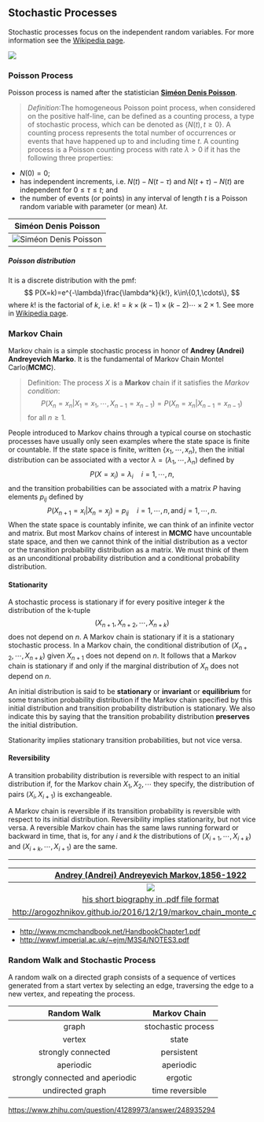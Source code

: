 ## Stochastic Processes

Stochastic processes focus on the independent random variables.
For more information see the [Wikipedia page](https://www.wikiwand.com/en/Stochastic_process).

![](https://www.azquotes.com/picture-quotes/quote-a-stochastic-process-is-about-the-results-of-convolving-probabilities-which-is-just-anthony-stafford-beer-111-68-26.jpg)

### Poisson Process

Poisson process is named after the statistician [**Siméon Denis Poisson**](https://www.wikiwand.com/en/Sim%C3%A9on_Denis_Poisson).
> *Definition*:The homogeneous Poisson point process, when considered on the positive half-line, can be defined as a counting process, a type of stochastic process, which can be denoted as  $\{N(t),t\geq 0\}$. A counting process represents the total number of occurrences or events that have happened up to and including time $t$. A counting process is a Poisson counting process with rate $\lambda >0$ if it has the following three properties:
* $N(0)=0$;
* has independent increments, i.e. $N(t)-N(t-\tau)$ and $N(t+\tau)-N(t)$ are independent for $0\leq\tau\leq{t}$; and
* the number of events (or points) in any interval of length $t$ is a Poisson random variable with parameter (or mean) $\lambda t$.

|Siméon Denis Poisson|
|:------------------:|
|![Siméon Denis Poisson](http://www.nndb.com/people/857/000093578/poisson-2-sized.jpg)|

##### Poisson distribution

It is a discrete distribution with the pmf:
$$
P(X=k)=e^{-\lambda}\frac{\lambda^k}{k!}, k\in\{0,1,\cdots\},
$$
where  $k!$ is the factorial of $k$, i.e. $k!=k\times{(k-1)}\times{(k-2)}\cdots\times{2}\times{1}$.
See more in [Wikipedia page](https://www.wikiwand.com/en/Poisson_distribution).

### Markov Chain

Markov chain is a simple stochastic process in honor of **Andrey (Andrei) Andreyevich Marko**.
It is the fundamental of Markov Chain Montel Carlo(**MCMC**).
> Definition: The process $X$ is a **Markov**  chain if it satisfies the *Markov condition*:
> $$P(X_{n}=x_{n}|X_{1}=x_{1},\cdots,X_{n-1}=x_{n-1})=P(X_{n}=x_{n}|X_{n-1}=x_{n-1})$$
>for all $n\geq 1$.

People introduced to Markov chains through a typical course on stochastic processes have
usually only seen examples where the state space is finite or countable. If the state space
is finite, written $\{x_1,\cdots,x_n\}$, then the initial distribution can be associated with a vector $\lambda =(\lambda_1,\cdots, \lambda_n)$ defined by
$$
P(X=x_i)=\lambda_i\quad i=1,\cdots, n,
$$
and the transition probabilities can be associated with a matrix $P$ having elements $p_{i j}$
defined by
$$
P(X_{n+1}=x_i|X_n=x_j)=p_{i j}\quad i=1,\cdots, n,\text{and}\, j=1,\cdots,n.
$$
When the state space is countably infinite, we can think of an infinite vector and matrix.
But most Markov chains of interest in **MCMC** have uncountable state space, and then we
cannot think of the initial distribution as a vector or the transition probability distribution
as a matrix. We must think of them as an unconditional probability distribution and a
conditional probability distribution.

#### Stationarity

A stochastic process is stationary if for every positive integer $k$ the
distribution of the k-tuple
$$(X_{n+1},X_{n+2}, \cdots , X_{n+k})$$
does not depend on $n$. A Markov chain is stationary if it is a stationary stochastic process.
In a Markov chain, the conditional distribution of $(X_{n+2}, \cdots , X_{n+k})$ given $X_{n+1}$ does not depend
on $n$. It follows that a Markov chain is stationary if and only if the marginal distribution of $X_n$ does not depend on $n$.

An initial distribution is said to be **stationary** or **invariant** or **equilibrium** for some transition probability distribution if the Markov chain specified by this initial distribution and transition probability distribution is stationary. We also indicate this by saying that the transition probability distribution **preserves** the initial distribution.

Stationarity implies stationary transition probabilities, but not vice versa.

#### Reversibility

A transition probability distribution is reversible with respect to an initial distribution if, for
the Markov chain $X_1, X_2, \cdots$ they specify, the distribution of pairs $(X_i, X_{i+1})$ is exchangeable.

A Markov chain is reversible if its transition probability is reversible with respect to its initial distribution. Reversibility implies stationarity, but not vice versa. A reversible Markov chain has the same laws running forward or backward in time, that is, for any $i$ and $k$ the distributions of $(X_{i+1}, \cdots , X_{i+k})$ and $(X_{i+k}, \cdots , X_{i+1})$ are the same.
***

|[Andrey (Andrei) Andreyevich Markov,1856-1922](https://www.wikiwand.com/en/Andrey_Markov)|
|:---------------------------------------------------------------------------------------:|
|![](https://upload.wikimedia.org/wikipedia/commons/a/a8/Andrei_Markov.jpg)|
|[his short biography in .pdf file format](https://wayback.archive-it.org/all/20121218173228/https://netfiles.uiuc.edu/meyn/www/spm_files/Markov-Work-and-life.pdf)|
|http://arogozhnikov.github.io/2016/12/19/markov_chain_monte_carlo.html|

* http://www.mcmchandbook.net/HandbookChapter1.pdf
* http://wwwf.imperial.ac.uk/~ejm/M3S4/NOTES3.pdf

### Random Walk and Stochastic Process

A random walk on a directed graph consists of a sequence of vertices generated from
a start vertex by selecting an edge, traversing the edge to a new vertex, and repeating the process.

| Random Walk | Markov Chain |
|:-----------:|:------------:|
| graph | stochastic process |
|    vertex   |     state    |
|strongly connected | persistent |
|  aperiodic  |  aperiodic  |
|strongly connected  and aperiodic | ergotic |
| undirected graph |  time reversible |

https://www.zhihu.com/question/41289973/answer/248935294
